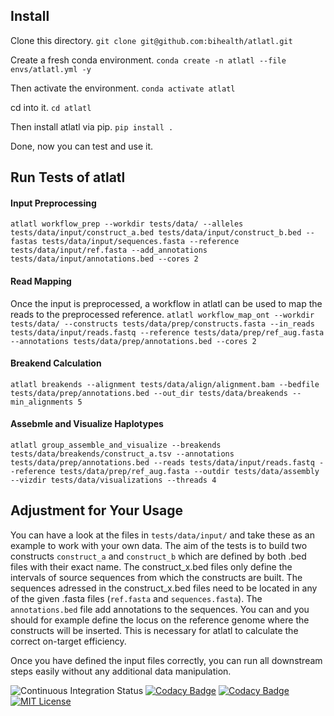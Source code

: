 ## Install
Clone this directory.
`git clone git@github.com:bihealth/atlatl.git`

Create a fresh conda environment.
`conda create -n atlatl --file envs/atlatl.yml -y`

Then activate the environment.
`conda activate atlatl`

cd into it.
`cd atlatl`

Then install atlatl via pip.
`pip install .`

Done, now you can test and use it.

## Run Tests of atlatl
#### Input Preprocessing
`atlatl workflow_prep --workdir tests/data/ --alleles tests/data/input/construct_a.bed tests/data/input/construct_b.bed --fastas tests/data/input/sequences.fasta --reference tests/data/input/ref.fasta --add_annotations tests/data/input/annotations.bed --cores 2`

#### Read Mapping
Once the input is preprocessed, a workflow in atlatl can be used to map the reads to the preprocessed reference.
`atlatl workflow_map_ont --workdir tests/data/ --constructs tests/data/prep/constructs.fasta --in_reads tests/data/input/reads.fastq --reference tests/data/prep/ref_aug.fasta --annotations tests/data/prep/annotations.bed --cores 2`

#### Breakend Calculation
`atlatl breakends --alignment tests/data/align/alignment.bam --bedfile tests/data/prep/annotations.bed --out_dir tests/data/breakends --min_alignments 5`

#### Assebmle and Visualize Haplotypes
`atlatl group_assemble_and_visualize --breakends tests/data/breakends/construct_a.tsv --annotations tests/data/prep/annotations.bed --reads tests/data/input/reads.fastq --reference tests/data/prep/ref_aug.fasta --outdir tests/data/assembly --vizdir tests/data/visualizations --threads 4`

## Adjustment for Your Usage
You can have a look at the files in `tests/data/input/` and take these as an example to work with your own data. The aim of the tests is to build two constructs `construct_a` and `construct_b` which are defined by both .bed files with their exact name. The construct_x.bed files only define the intervals of source sequences from which the constructs are built. The sequences adressed in the construct_x.bed files need to be located in any of the given .fasta files (`ref.fasta` and `sequences.fasta`). The `annotations.bed` file add annotations to the sequences. You can and you should for example define the locus on the reference genome where the constructs will be inserted. This is necessary for atlatl to calculate the correct on-target efficiency.

Once you have defined the input files correctly, you can run all downstream steps easily without any additional data manipulation.

![Continuous Integration Status](https://github.com/bihealth/clear-CNV/workflows/CI/badge.svg)
[![Codacy Badge](https://app.codacy.com/project/badge/Coverage/2eaafb57fbb74a46b918e9f58142c880)](https://www.codacy.com?utm_source=github.com&utm_medium=referral&utm_content=bihealth/clear-CNV&utm_campaign=Badge_Coverage)
[![Codacy Badge](https://app.codacy.com/project/badge/Grade/2eaafb57fbb74a46b918e9f58142c880)](https://www.codacy.com?utm_source=github.com&amp;utm_medium=referral&amp;utm_content=bihealth/clear-CNV&amp;utm_campaign=Badge_Grade)
[![MIT License](https://img.shields.io/badge/License-MIT-green.svg)](https://opensource.org/licenses/MIT)
